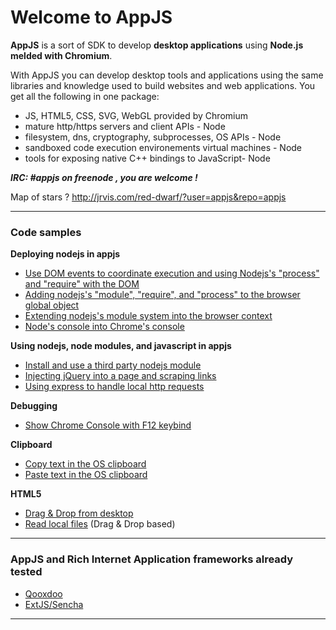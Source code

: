 # Welcome to AppJS

**AppJS** is a sort of SDK to develop **desktop applications** using **Node.js melded with Chromium**. 

With AppJS you can develop desktop tools and applications using the same libraries and knowledge used to build websites and web applications. You get all the following in one package:

* JS, HTML5, CSS, SVG, WebGL provided by Chromium
* mature http/https servers and client APIs - Node
* filesystem, dns, cryptography, subprocesses, OS APIs - Node
* sandboxed code execution environements virtual machines - Node
* tools for exposing native C++ bindings to JavaScript- Node

**_IRC: #appjs on freenode , you are welcome !_**

Map of stars ? http://jrvis.com/red-dwarf/?user=appjs&repo=appjs

---
### Code samples

**Deploying nodejs in appjs**
  * [Use DOM events to coordinate execution and using Nodejs's "process" and "require" with the DOM](./wiki/Node's-"process"-and-"require"-in-your-app)
  * [Adding nodejs's "module", "require", and "process" to the browser global object](./wiki/Add-Node-in-the-browser-global-object)
  * [Extending nodejs's module system into the browser context](./wiki/Extending-node's-module-system-into-the-browser-context)
  * [Node's console into Chrome's console](./wiki/Node's-console-into-Chrome's-console)

**Using nodejs, node modules, and javascript in appjs**
  * [Install and use a third party nodejs module](./wiki/Install-and-use-a-third-party-nodejs-module)
  * [Injecting jQuery into a page and scraping links](./wiki/Injecting-jQuery-into-a-page-and-scraping-links)
  * [Using express to handle local http requests](./wiki/Using-express-to-handle-local-http-requests)


**Debugging**
  * [Show Chrome Console with F12 keybind](./wiki/Show-devtools-with-F12-keybind)

**Clipboard**
  * [Copy text in the OS clipboard](./wiki/Clipboard-Copy)
  * [Paste text in the OS clipboard](./wiki/Clipboard-Paste)

**HTML5**
  * [Drag & Drop from desktop](./wiki/HTML5:-Drag-&-Drop-from-Desktop)
  * [Read local files](./wiki/HTML5:-Read-local-files) (Drag & Drop based)

---
### AppJS and Rich Internet Application frameworks already tested

  * [Qooxdoo](http://www.qooxdoo.org/)
  * [ExtJS/Sencha](http://www.sencha.com/products/extjs)


---